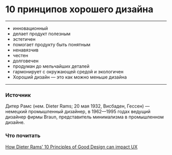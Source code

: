 # 10 принципов хорошего дизайна
---
- инновационный
- делает продукт полезным
- эстетичен
- помогает продукту быть понятным
- ненавязчив
- честен
- долговечен
- продуман до мельчайших деталей
- гармонирует с окружающей средой и экологичен
- Хороший дизайн — это как можно меньше дизайна
---
### Источник
Дитер Рамс (нем. Dieter Rams; 20 мая 1932, Висбаден, Гессен) — немецкий промышленный дизайнер, в 1962—1995 годах ведущий дизайнер фирмы Braun, представитель минимализма в промышленном дизайне.

### Что почитать
[How Dieter Rams’ 10 Principles of Good Design can impact UX](https://medium.com/swlh/how-dieter-rams-10-principles-of-good-design-can-impact-ux-c2f369218a08)